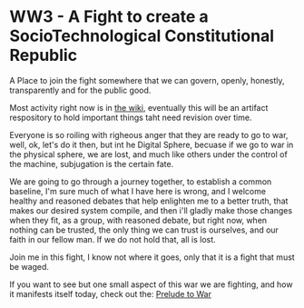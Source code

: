 # WW3 - A Fight to create a SocioTechnological Constitutional Republic
A Place to join the fight somewhere that we can govern, openly, honestly, transparently and for the public good. 

Most activity right now is in [the wiki](https://github.com/SharePointing/WW3/wiki), eventually this will be an artifact respository to hold important things taht need revision over time. 

Everyone is so roiling with righeous anger that they are ready to go to war, well, ok, let's do it then, but int he Digital Sphere, becuase if we go to war in the physical sphere, we are lost, and much like others under the control of the machine, subjugation is the certain fate. 

We are going to go through a journey together, to establish a common baseline, I'm sure much of what I have here is wrong, and I welcome healthy and reasoned debates that help enlighten me to a better truth, that makes our desired system compile, and then i'll gladly make those changes when they fit, as a group, with reasoned debate, but right now, when nothing can be trusted, the only thing we can trust is ourselves, and our faith in our fellow man. If we do not hold that, all is lost. 

Join me in this fight, I know not where it goes, only that it is a fight that must be waged. 

If you want to see but one small aspect of this war we are fighting, and how it manifests itself today, check out the: [Prelude to War](https://github.com/SharePointing/WW3/wiki/Prelude-to-War)
